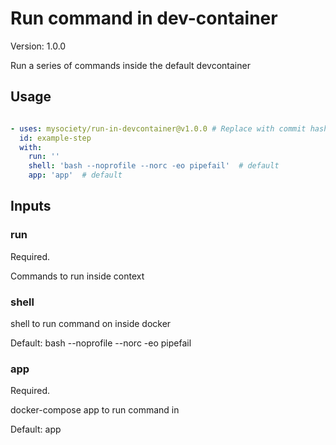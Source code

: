 # Run command in dev-container

Version: 1.0.0

Run a series of commands inside the default devcontainer

## Usage

```yaml

- uses: mysociety/run-in-devcontainer@v1.0.0 # Replace with commit hash for safety
  id: example-step 
  with:
    run: '' 
    shell: 'bash --noprofile --norc -eo pipefail'  # default
    app: 'app'  # default

```

## Inputs

### run

Required.

Commands to run inside context

### shell

shell to run command on inside docker

Default: bash --noprofile --norc -eo pipefail

### app

Required.

docker-compose app to run command in

Default: app

